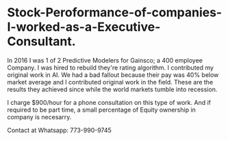# Stock-Peroformance-of-companies-I-worked-as-a-Executive-Consultant.
In 2016 I was 1 of 2 Predictive Modelers for Gainsco; a 400 employee Company. I was hired to rebuild they're rating algorithm. I contributed my original work in AI. We had a bad fallout because their pay was 40% below market average and I contributed original work in the field. These are the results they achieved since while the world markets tumble into recession. 

I charge $900/hour for a phone consultation on this type of work. And if required to be part time, a small percentage of Equity ownership in company is necesarry.

Contact at Whatsapp: 773-990-9745
